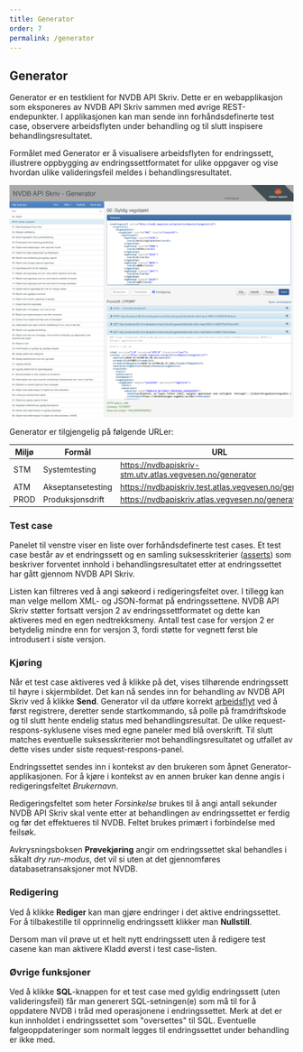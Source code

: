 ```yaml
---
title: Generator
order: 7
permalink: /generator
---
```


## Generator

Generator er en testklient for NVDB API Skriv. Dette er en webapplikasjon som eksponeres av NVDB API Skriv sammen med øvrige REST-endepunkter.
I applikasjonen kan man sende inn forhåndsdefinerte test case, observere arbeidsflyten under behandling og til slutt inspisere behandlingsresultatet.

Formålet med Generator er å visualisere arbeidsflyten for endringssett, illustrere oppbygging av endringssettformatet for ulike oppgaver og vise hvordan ulike valideringsfeil meldes i behandlingsresultatet.

![Generator](./assets/generator.png "Generator")

Generator er tilgjengelig på følgende URLer:

Miljø|Formål|URL
-|-|-
STM|Systemtesting|<https://nvdbapiskriv-stm.utv.atlas.vegvesen.no/generator>
ATM|Akseptansetesting|<https://nvdbapiskriv.test.atlas.vegvesen.no/generator>
PROD|Produksjonsdrift|<https://nvdbapiskriv.atlas.vegvesen.no/generator>

### Test case

Panelet til venstre viser en liste over forhåndsdefinerte test cases. Et test case består av et endringssett og en samling suksesskriterier ([asserts](https://en.wikipedia.org/wiki/Assertion_(software_development)))
som beskriver forventet innhold i behandlingsresultatet etter at endringssettet har gått gjennom NVDB API Skriv.

Listen kan filtreres ved å angi søkeord i redigeringsfeltet over. I tillegg kan man velge mellom XML- og JSON-format på endringssettene. NVDB API Skriv støtter fortsatt versjon 2 av endringssettformatet og dette kan aktiveres med en egen
nedtrekksmeny. Antall test case for versjon 2 er betydelig mindre enn for versjon 3, fordi støtte for vegnett først ble introdusert i siste versjon.

### Kjøring

Når et test case aktiveres ved å klikke på det, vises tilhørende endringssett til høyre i skjermbildet. Det kan nå sendes inn for behandling av NVDB API Skriv ved å klikke **Send**. Generator vil da utføre
korrekt [arbeidsflyt](endringssett/introduksjon.md#samhandling-mellom-klient-og-api) ved å først registrere, deretter sende startkommando, så polle på framdriftskode og til slutt hente endelig status
med behandlingsresultat. De ulike request-respons-syklusene vises med egne paneler med blå overskrift. Til slutt matches eventuelle suksesskriterier mot behandlingsresultatet og utfallet av dette vises under siste
request-respons-panel.

Endringssettet sendes inn i kontekst av den brukeren som åpnet Generator-applikasjonen. For å kjøre i kontekst av en annen bruker kan denne angis i redigeringsfeltet *Brukernavn*.

Redigeringsfeltet som heter *Forsinkelse* brukes til å angi antall sekunder NVDB API Skriv skal vente etter at behandlingen av endringssettet er ferdig og før det effektueres til NVDB. Feltet brukes primært i forbindelse med feilsøk.

Avkrysningsboksen **Prøvekjøring** angir om endringssettet skal behandles i såkalt *dry run-modus*, det vil si uten at det gjennomføres databasetransaksjoner mot NVDB.

### Redigering

Ved å klikke **Rediger** kan man gjøre endringer i det aktive endringssettet. For å tilbakestille til opprinnelig endringssett klikker man **Nullstill**.

Dersom man vil prøve ut et helt nytt endringssett uten å redigere test casene kan man aktivere Kladd øverst i test case-listen.

### Øvrige funksjoner

Ved å klikke **SQL**-knappen for et test case med gyldig endringssett (uten valideringsfeil) får man generert SQL-setningen(e) som må til for å oppdatere NVDB i tråd med operasjonene i endringssettet. Merk at det er kun innholdet i endringssettet
som "oversettes" til SQL. Eventuelle følgeoppdateringer som normalt legges til endringssettet under behandling er ikke med.